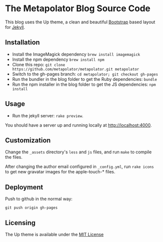 
The Metapolator Blog Source Code
==================================

This blog uses the Up theme, a clean and beautiful 
[Bootstrap](http://getbootstrap.com) based layout
for [Jekyll](https://github.com/mojombo/jekyll).

## Installation

- Install the ImageMagick dependency `brew install imagemagick`
- Install the npm dependency `brew install npm`
- Clone this repo: `git clone https://github.com/metapolator/metapolator.git metapolator`
- Switch to the gh-pages branch: `cd metapolator; git checkout gh-pages`
- Run the bundler in the blog folder to get the Ruby dependencies: `bundle`
- Run the npm installer in the blog folder to get the JS dependencies: `npm install`

## Usage

- Run the jekyll server: `rake preview`.

You should have a server up and running locally at <http://localhost:4000>.

## Customization

Change the `_assets` directory's `less` and `js` files, and run
`make` to compile the files.

After changing the author email configured in `_config.yml`, run 
`rake icons` to get new gravatar images for the apple-touch-* files.

## Deployment

Push to github in the normal way:

`git push origin gh-pages`

## Licensing

The Up theme is available under the 
[MIT License](https://github.com/metapolator/metapolator/blob/gh-pages/LICENSE)
